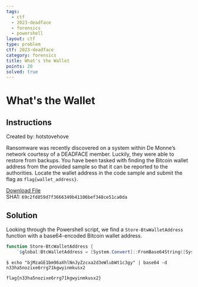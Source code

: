 ```yaml
---
tags:
  - ctf
  - 2023-deadface
  - forensics
  - powershell
layout: ctf
type: problem
ctf: 2023-deadface
category: forensics
title: What's the Wallet
points: 20
solved: true
---
```


# What's the Wallet

## Instructions

Created by: hotstovehove

Ransomware was recently discovered on a system within De Monne’s network courtesy of a DEADFACE member. Luckily, they were able to restore from backups. You have been tasked with finding the Bitcoin wallet address from the provided sample so that it can be reported to the authorities. Locate the wallet address in the code sample and submit the flag as `flag{wallet_address}`.

[Download File](#)  
SHA1: `69c2fd859d7f3666349b41106bef348ce51ca0da`

## Solution

Looking through the Powershell script, we find a `Store-BtwWalletAddress` function with a base64-encoded Bitcoin wallet address.

```powershell
function Store-BtcWalletAddress {
    `$global:BtcWalletAddress = [System.Convert]::FromBase64String([System.Text.Encoding]::UTF8.GetBytes('bjMzaGE1bm96aXhlNnJyZzcxa2d3eWlubWt1c3gy'))
```

```
$ echo "bjMzaGE1bm96aXhlNnJyZzcxa2d3eWlubWt1c3gy" | base64 -d
n33ha5nozixe6rrg71kgwyinmkusx2

flag{n33ha5nozixe6rrg71kgwyinmkusx2}
```
